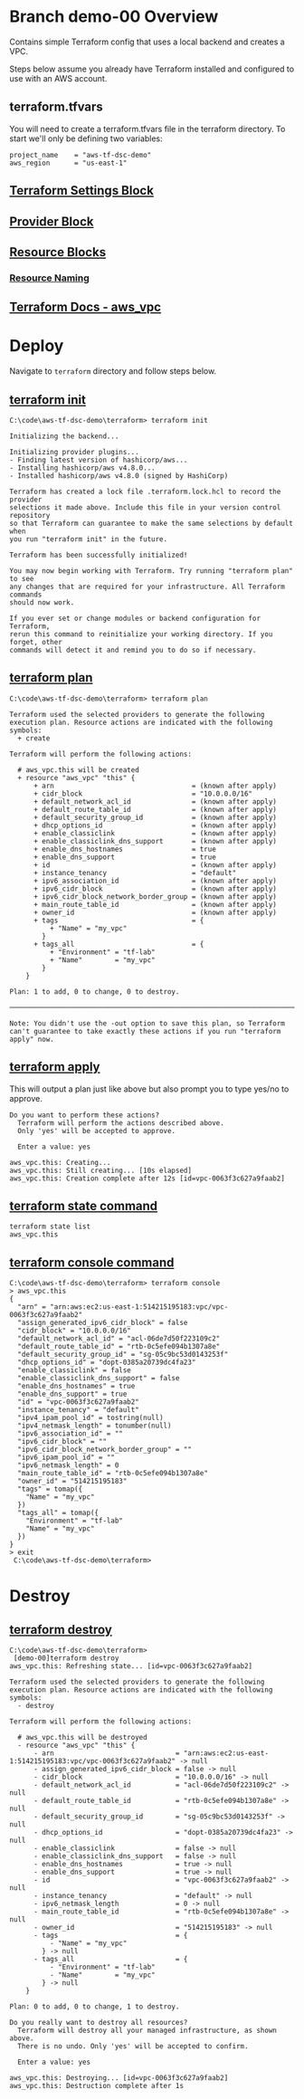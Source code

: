# Branch demo-00 Overview

Contains simple Terraform config that uses a local backend and creates a VPC.

Steps below assume you already have Terraform installed and configured to use with an AWS account.

## terraform.tfvars

You will need to create a terraform.tfvars file in the terraform directory. To start we'll only be defining two variables:

```
project_name    = "aws-tf-dsc-demo"
aws_region      = "us-east-1"
```

## [Terraform Settings Block](https://www.terraform.io/language/settings#terraform-settings)

## [Provider Block](https://www.terraform.io/language/providers)

## [Resource Blocks](https://www.terraform.io/language/resources/syntax)

### [Resource Naming](https://www.terraform-best-practices.com/naming)

## [Terraform Docs - aws_vpc](https://registry.terraform.io/providers/hashicorp/aws/latest/docs/resources/vpc)

# Deploy

Navigate to `terraform` directory and follow steps below.

## [terraform init](https://www.terraform.io/cli/commands/init)

```
C:\code\aws-tf-dsc-demo\terraform> terraform init

Initializing the backend...

Initializing provider plugins...
- Finding latest version of hashicorp/aws...
- Installing hashicorp/aws v4.8.0...
- Installed hashicorp/aws v4.8.0 (signed by HashiCorp)

Terraform has created a lock file .terraform.lock.hcl to record the provider
selections it made above. Include this file in your version control repository
so that Terraform can guarantee to make the same selections by default when
you run "terraform init" in the future.

Terraform has been successfully initialized!

You may now begin working with Terraform. Try running "terraform plan" to see
any changes that are required for your infrastructure. All Terraform commands
should now work.

If you ever set or change modules or backend configuration for Terraform,
rerun this command to reinitialize your working directory. If you forget, other
commands will detect it and remind you to do so if necessary.
```

## [terraform plan](https://www.terraform.io/cli/commands/plan)

```
C:\code\aws-tf-dsc-demo\terraform> terraform plan

Terraform used the selected providers to generate the following execution plan. Resource actions are indicated with the following symbols:
  + create

Terraform will perform the following actions:

  # aws_vpc.this will be created
  + resource "aws_vpc" "this" {
      + arn                                  = (known after apply)
      + cidr_block                           = "10.0.0.0/16"
      + default_network_acl_id               = (known after apply)
      + default_route_table_id               = (known after apply)
      + default_security_group_id            = (known after apply)
      + dhcp_options_id                      = (known after apply)
      + enable_classiclink                   = (known after apply)
      + enable_classiclink_dns_support       = (known after apply)
      + enable_dns_hostnames                 = true
      + enable_dns_support                   = true
      + id                                   = (known after apply)
      + instance_tenancy                     = "default"
      + ipv6_association_id                  = (known after apply)
      + ipv6_cidr_block                      = (known after apply)
      + ipv6_cidr_block_network_border_group = (known after apply)
      + main_route_table_id                  = (known after apply)
      + owner_id                             = (known after apply)
      + tags                                 = {
          + "Name" = "my_vpc"
        }
      + tags_all                             = {
          + "Environment" = "tf-lab"
          + "Name"        = "my_vpc"
        }
    }

Plan: 1 to add, 0 to change, 0 to destroy.

───────────────────────────────────────────────────────────────────────────────────────────────────────────────────────────────────────────────────────────────────────────────────────────────────────────────

Note: You didn't use the -out option to save this plan, so Terraform can't guarantee to take exactly these actions if you run "terraform apply" now.
```

## [terraform apply](https://www.terraform.io/cli/commands/apply)

This will output a plan just like above but also prompt you to type yes/no to approve.

```
Do you want to perform these actions?
  Terraform will perform the actions described above.
  Only 'yes' will be accepted to approve.

  Enter a value: yes

aws_vpc.this: Creating...
aws_vpc.this: Still creating... [10s elapsed]
aws_vpc.this: Creation complete after 12s [id=vpc-0063f3c627a9faab2]
```

## [terraform state command](https://www.terraform.io/cli/commands/state)

```
terraform state list
aws_vpc.this
```

## [terraform console command](https://www.terraform.io/cli/commands/console)

```
C:\code\aws-tf-dsc-demo\terraform> terraform console
> aws_vpc.this
{
  "arn" = "arn:aws:ec2:us-east-1:514215195183:vpc/vpc-0063f3c627a9faab2"
  "assign_generated_ipv6_cidr_block" = false
  "cidr_block" = "10.0.0.0/16"
  "default_network_acl_id" = "acl-06de7d50f223109c2"
  "default_route_table_id" = "rtb-0c5efe094b1307a8e"
  "default_security_group_id" = "sg-05c9bc53d0143253f"
  "dhcp_options_id" = "dopt-0385a20739dc4fa23"
  "enable_classiclink" = false
  "enable_classiclink_dns_support" = false
  "enable_dns_hostnames" = true
  "enable_dns_support" = true
  "id" = "vpc-0063f3c627a9faab2"
  "instance_tenancy" = "default"
  "ipv4_ipam_pool_id" = tostring(null)
  "ipv4_netmask_length" = tonumber(null)
  "ipv6_association_id" = ""
  "ipv6_cidr_block" = ""
  "ipv6_cidr_block_network_border_group" = ""
  "ipv6_ipam_pool_id" = ""
  "ipv6_netmask_length" = 0
  "main_route_table_id" = "rtb-0c5efe094b1307a8e"
  "owner_id" = "514215195183"
  "tags" = tomap({
    "Name" = "my_vpc"
  })
  "tags_all" = tomap({
    "Environment" = "tf-lab"
    "Name" = "my_vpc"
  })
}
> exit
 C:\code\aws-tf-dsc-demo\terraform>
```

# Destroy

## [terraform destroy](https://www.terraform.io/cli/commands/destroy)

```
C:\code\aws-tf-dsc-demo\terraform>
 [demo-00]terraform destroy
aws_vpc.this: Refreshing state... [id=vpc-0063f3c627a9faab2]

Terraform used the selected providers to generate the following execution plan. Resource actions are indicated with the following symbols:
  - destroy

Terraform will perform the following actions:

  # aws_vpc.this will be destroyed
  - resource "aws_vpc" "this" {
      - arn                              = "arn:aws:ec2:us-east-1:514215195183:vpc/vpc-0063f3c627a9faab2" -> null
      - assign_generated_ipv6_cidr_block = false -> null
      - cidr_block                       = "10.0.0.0/16" -> null
      - default_network_acl_id           = "acl-06de7d50f223109c2" -> null
      - default_route_table_id           = "rtb-0c5efe094b1307a8e" -> null
      - default_security_group_id        = "sg-05c9bc53d0143253f" -> null
      - dhcp_options_id                  = "dopt-0385a20739dc4fa23" -> null
      - enable_classiclink               = false -> null
      - enable_classiclink_dns_support   = false -> null
      - enable_dns_hostnames             = true -> null
      - enable_dns_support               = true -> null
      - id                               = "vpc-0063f3c627a9faab2" -> null
      - instance_tenancy                 = "default" -> null
      - ipv6_netmask_length              = 0 -> null
      - main_route_table_id              = "rtb-0c5efe094b1307a8e" -> null
      - owner_id                         = "514215195183" -> null
      - tags                             = {
          - "Name" = "my_vpc"
        } -> null
      - tags_all                         = {
          - "Environment" = "tf-lab"
          - "Name"        = "my_vpc"
        } -> null
    }

Plan: 0 to add, 0 to change, 1 to destroy.

Do you really want to destroy all resources?
  Terraform will destroy all your managed infrastructure, as shown above.
  There is no undo. Only 'yes' will be accepted to confirm.

  Enter a value: yes

aws_vpc.this: Destroying... [id=vpc-0063f3c627a9faab2]
aws_vpc.this: Destruction complete after 1s
```

